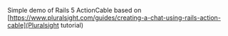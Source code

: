 Simple demo of Rails 5 ActionCable based on [https://www.pluralsight.com/guides/creating-a-chat-using-rails-action-cable](Pluralsight tutorial)
